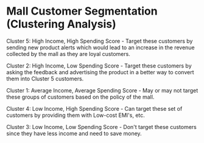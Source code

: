 # Mall Customer Segmentation (Clustering Analysis)

Cluster 5:
High Income, High Spending Score - Target these customers by sending new
product alerts which would lead to an increase in the revenue collected by the mall as they are
loyal customers.

Cluster 2:
High Income, Low Spending Score - Target these customers by asking the
feedback and advertising the product in a better way to convert them into Cluster 5 customers.

Cluster 1:
Average Income, Average Spending Score - May or may not target these groups
of customers based on the policy of the mall.

Cluster 4:
Low Income, High Spending Score - Can target these set of customers by
providing them with Low-cost EMI's, etc.

Cluster 3:
Low Income, Low Spending Score - Don't target these customers since they have
less income and need to save money.